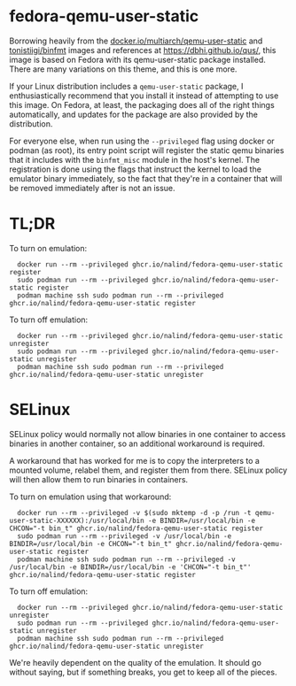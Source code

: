 fedora-qemu-user-static
=======================

Borrowing heavily from the
[docker.io/multiarch/qemu-user-static](https://hub.docker.com/r/multiarch/qemu-user-static)
and [tonistiigi/binfmt](https://hub.docker.com/r/tonistiigi/binfmt)
images and
references at https://dbhi.github.io/qus/, this image is based on Fedora with
its qemu-user-static package installed.  There are many variations on this
theme, and this is one more.

If your Linux distribution includes a `qemu-user-static` package, I
enthusiastically recommend
that you install it instead of attempting to use this image.  On Fedora, at
least, the packaging does all of the right things automatically, and updates
for the package are also provided by the distribution.

For everyone else, when run using the `--privileged` flag using docker or
podman (as root), its entry point script will register the static qemu binaries
that it includes with the `binfmt_misc` module in the host's kernel.  The
registration is done using the flags that instruct the kernel to load the
emulator binary immediately, so the fact that they're in a container that will
be removed immediately after is not an issue.

TL;DR
=====

To turn on emulation:
```
  docker run --rm --privileged ghcr.io/nalind/fedora-qemu-user-static register
  sudo podman run --rm --privileged ghcr.io/nalind/fedora-qemu-user-static register
  podman machine ssh sudo podman run --rm --privileged ghcr.io/nalind/fedora-qemu-user-static register
```

To turn off emulation:
```
  docker run --rm --privileged ghcr.io/nalind/fedora-qemu-user-static unregister
  sudo podman run --rm --privileged ghcr.io/nalind/fedora-qemu-user-static unregister
  podman machine ssh sudo podman run --rm --privileged ghcr.io/nalind/fedora-qemu-user-static unregister
```

SELinux
=======

SELinux policy would normally not allow binaries in one container to access
binaries in another container, so an additional workaround is required.

A workaround that has worked for me is to copy the interpreters to a mounted
volume, relabel them, and register them from there.  SELinux policy will then
allow them to run binaries in containers.

To turn on emulation using that workaround:
```
  docker run --rm --privileged -v $(sudo mktemp -d -p /run -t qemu-user-static-XXXXXX):/usr/local/bin -e BINDIR=/usr/local/bin -e CHCON="-t bin_t" ghcr.io/nalind/fedora-qemu-user-static register
  sudo podman run --rm --privileged -v /usr/local/bin -e BINDIR=/usr/local/bin -e CHCON="-t bin_t" ghcr.io/nalind/fedora-qemu-user-static register
  podman machine ssh sudo podman run --rm --privileged -v /usr/local/bin -e BINDIR=/usr/local/bin -e 'CHCON="-t bin_t"' ghcr.io/nalind/fedora-qemu-user-static register
```

To turn off emulation:
```
  docker run --rm --privileged ghcr.io/nalind/fedora-qemu-user-static unregister
  sudo podman run --rm --privileged ghcr.io/nalind/fedora-qemu-user-static unregister
  podman machine ssh sudo podman run --rm --privileged ghcr.io/nalind/fedora-qemu-user-static unregister
```

We're heavily dependent on the quality of the emulation.  It should go without
saying, but if something breaks, you get to keep all of the pieces.

